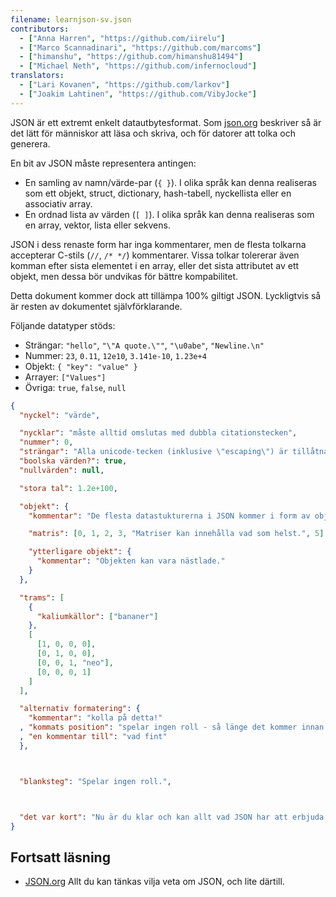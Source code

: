```yaml
---
filename: learnjson-sv.json
contributors:
  - ["Anna Harren", "https://github.com/iirelu"]
  - ["Marco Scannadinari", "https://github.com/marcoms"]
  - ["himanshu", "https://github.com/himanshu81494"]
  - ["Michael Neth", "https://github.com/infernocloud"]
translators:
  - ["Lari Kovanen", "https://github.com/larkov"]
  - ["Joakim Lahtinen", "https://github.com/VibyJocke"]
---
```


JSON är ett extremt enkelt datautbytesformat. Som [json.org](http://json.org) beskriver så är det lätt för människor att läsa och skriva, och för datorer att tolka och generera.

En bit av JSON måste representera antingen:
* En samling av namn/värde-par (`{ }`). I olika språk kan denna realiseras som ett objekt, struct, dictionary, hash-tabell, nyckellista eller en associativ array.
* En ordnad lista av värden (`[ ]`). I olika språk kan denna realiseras som en array, vektor, lista eller sekvens.

JSON i dess renaste form har inga kommentarer, men de flesta tolkarna accepterar C-stils (`//`, `/* */`) kommentarer. Vissa tolkar tolererar även komman efter sista elementet i en array, eller det sista attributet av ett objekt, men dessa bör undvikas för bättre kompabilitet.

Detta dokument kommer dock att tillämpa 100% giltigt JSON. Lyckligtvis så är resten av dokumentet självförklarande.

Följande datatyper stöds:
* Strängar: `"hello"`, `"\"A quote.\""`, `"\u0abe"`, `"Newline.\n"`
* Nummer: `23`, `0.11`, `12e10`, `3.141e-10`, `1.23e+4`
* Objekt: `{ "key": "value" }`
* Arrayer: `["Values"]`
* Övriga: `true`, `false`, `null`

```json
{
  "nyckel": "värde",

  "nycklar": "måste alltid omslutas med dubbla citationstecken",
  "nummer": 0,
  "strängar": "Alla unicode-tecken (inklusive \"escaping\") är tillåtna.",
  "boolska värden?": true,
  "nullvärden": null,

  "stora tal": 1.2e+100,

  "objekt": {
    "kommentar": "De flesta datastukturerna i JSON kommer i form av objekt.",

    "matris": [0, 1, 2, 3, "Matriser kan innehålla vad som helst.", 5],

    "ytterligare objekt": {
      "kommentar": "Objekten kan vara nästlade."
    }
  },

  "trams": [
    {
      "kaliumkällor": ["bananer"]
    },
    [
      [1, 0, 0, 0],
      [0, 1, 0, 0],
      [0, 0, 1, "neo"],
      [0, 0, 0, 1]
    ]
  ],

  "alternativ formatering": {
    "kommentar": "kolla på detta!"
  , "kommats position": "spelar ingen roll - så länge det kommer innan värdet"
  , "en kommentar till": "vad fint"
  },



  "blanksteg": "Spelar ingen roll.",



  "det var kort": "Nu är du klar och kan allt vad JSON har att erbjuda."
}
```

## Fortsatt läsning

* [JSON.org](http://json.org/json-sv.html) Allt du kan tänkas vilja veta om JSON, och lite därtill.
